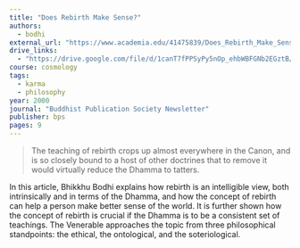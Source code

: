 ```yaml
---
title: "Does Rebirth Make Sense?"
authors:
  - bodhi
external_url: "https://www.academia.edu/41475839/Does_Rebirth_Make_Sense"
drive_links:
  - "https://drive.google.com/file/d/1canT7fPPSyPy5nOp_ehbWBFGNb2EGztB/view?usp=sharing"
course: cosmology
tags:
  - karma
  - philosophy
year: 2000
journal: "Buddhist Publication Society Newsletter"
publisher: bps
pages: 9
---
```


> The teaching of rebirth crops up almost everywhere in the Canon, and is so closely bound to a host of other doctrines that to remove it would virtually reduce the Dhamma to tatters. 

In this article, Bhikkhu Bodhi explains how rebirth is an intelligible view, both intrinsically and in terms of the Dhamma, and how the concept of rebirth can help a person make better sense of the world. It is further shown how the concept of rebirth is crucial if the Dhamma is to be a consistent set of teachings. The Venerable approaches the topic from three philosophical standpoints: the ethical, the ontological, and the soteriological.
